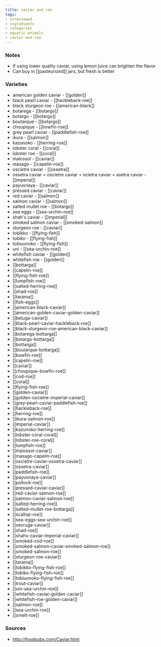 ```yaml
---
title: caviar and roe
tags:
- unreviewed
- ingredients
- categories
- aquatic-animals
- caviar-and-roe
---
```


### Notes
- If using lower quality caviar, using lemon juice can brighten the flavor
- Can buy in [[pasteurized]] jars, but fresh is better

### Varieties
* american golden caviar - [[golden]]
* black pearl caviar - [[hackleback-roe]]
* black sturgeon roe - [[american-black]]
* botarega - [[botargo]]
* botargo - [[botargo]]
* boutarque - [[botargo]]
* choupique - [[bowfin-roe]]
* grey pearl caviar - [[paddlefish-roe]]
* ikura - [[salmon]]
* kazunoko - [[herring-roe]]
* lobster coral - [[coral]]
* lobster roe - [[coral]]
* malossol - [[caviar]]
* masago - [[capelin-roe]]
* oscietre caviar - [[ossetra]]
* ossetra caviar = oscietre caviar = ocietra caviar = asetra caviar - [[imperial]]
* payusnaya - [[caviar]]
* pressed caviar - [[caviar]]
* red caviar - [[salmon]]
* salmon caviar - [[salmon]]
* salted mullet roe - [[botargo]]
* sea eggs - [[sea-urchin-roe]]
* shah's caviar - [[imperial]]
* smoked salmon caviar - [[smoked-salmon]]
* sturgeon roe - [[caviar]]
* tobikko - [[flying-fish]]
* tobiko - [[flying-fish]]
* tobiuonoko - [[flying-fish]]
* uni - [[sea-urchin-roe]]
* whitefish caviar - [[golden]]
* whitefish roe - [[golden]]
* [[bottarga]]
* [[capelin-roe]]
* [[flying-fish-roe]]
* [[lumpfish-roe]]
* [[salted-herring-roe]]
* [[shad-roe]]
* [[tarama]]
* [[fish-eggs]]
* [[american-black-caviar]]
* [[american-golden-caviar-golden-caviar]]
* [[beluga-caviar]]
* [[black-pearl-caviar-hackleback-roe]]
* [[black-sturgeon-roe-american-black-caviar]]
* [[botarega-bottarga]]
* [[botargo-bottarga]]
* [[bottarga]]
* [[boutarque-bottarga]]
* [[bowfin-roe]]
* [[capelin-roe]]
* [[caviar]]
* [[choupique-bowfin-roe]]
* [[cod-roe]]
* [[coral]]
* [[flying-fish-roe]]
* [[golden-caviar]]
* [[golden-oscietre-imperial-caviar]]
* [[grey-pearl-caviar-paddlefish-roe]]
* [[hackleback-roe]]
* [[herring-roe]]
* [[ikura-salmon-roe]]
* [[imperial-caviar]]
* [[kazunoko-herring-roe]]
* [[lobster-coral-coral]]
* [[lobster-roe-coral]]
* [[lumpfish-roe]]
* [[malossol-caviar]]
* [[masago-capelin-roe]]
* [[oscietre-caviar-ossetra-caviar]]
* [[ossetra-caviar]]
* [[paddlefish-roe]]
* [[payusnaya-caviar]]
* [[pollock-roe]]
* [[pressed-caviar-caviar]]
* [[red-caviar-salmon-roe]]
* [[salmon-caviar-salmon-roe]]
* [[salted-herring-roe]]
* [[salted-mullet-roe-bottarga]]
* [[scallop-roe]]
* [[sea-eggs-sea-urchin-roe]]
* [[sevruga-caviar]]
* [[shad-roe]]
* [[shahs-caviar-imperial-caviar]]
* [[smoked-cod-roe]]
* [[smoked-salmon-caviar-smoked-salmon-roe]]
* [[smoked-salmon-roe]]
* [[sturgeon-roe-caviar]]
* [[tarama]]
* [[tobikko-flying-fish-roe]]
* [[tobiko-flying-fish-roe]]
* [[tobiuonoko-flying-fish-roe]]
* [[trout-caviar]]
* [[uni-sea-urchin-roe]]
* [[whitefish-caviar-golden-caviar]]
* [[whitefish-roe-golden-caviar]]
* [[salmon-roe]]
* [[sea-urchin-roe]]
* [[smelt-roe]]

### Sources
* http://foodsubs.com/Caviar.html
